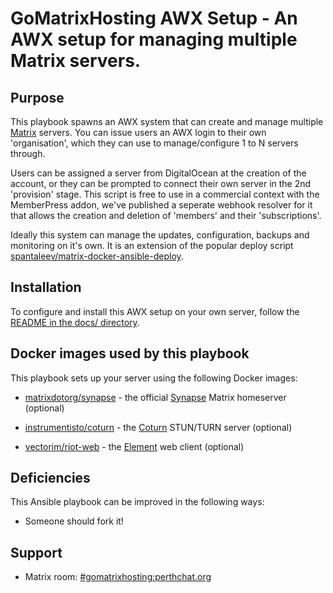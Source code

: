 # GoMatrixHosting AWX Setup - An AWX setup for managing multiple Matrix servers.


## Purpose

This playbook spawns an AWX system that can create and manage multiple [Matrix](http://matrix.org/) servers. You can issue users an AWX login to their own 'organisation', which they can use to manage/configure 1 to N servers through.

Users can be assigned a server from DigitalOcean at the creation of the account, or they can be prompted to connect their own server in the 2nd 'provision' stage. This script is free to use in a commercial context with the MemberPress addon, we've published a seperate webhook resolver for it that allows the creation and deletion of 'members' and their 'subscriptions'.

Ideally this system can manage the updates, configuration, backups and monitoring on it's own. It is an extension of the popular deploy script [spantaleev/matrix-docker-ansible-deploy](https://github.com/spantaleev/matrix-docker-ansible-deploy).


## Installation

To configure and install this AWX setup on your own server, follow the [README in the docs/ directory](docs/README.md).


## Docker images used by this playbook


This playbook sets up your server using the following Docker images:

- [matrixdotorg/synapse](https://hub.docker.com/r/matrixdotorg/synapse/) - the official [Synapse](https://github.com/matrix-org/synapse) Matrix homeserver (optional)

- [instrumentisto/coturn](https://hub.docker.com/r/instrumentisto/coturn/) - the [Coturn](https://github.com/coturn/coturn) STUN/TURN server (optional)

- [vectorim/riot-web](https://hub.docker.com/r/vectorim/riot-web/) - the [Element](https://element.io/) web client (optional)


## Deficiencies

This Ansible playbook can be improved in the following ways:

- Someone should fork it!


## Support

- Matrix room: [#gomatrixhosting:perthchat.org](https://matrix.to/#/#gomatrixhosting:perthchat.org)

